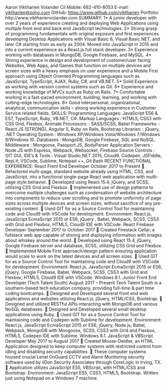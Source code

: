 Aaron Viktharien Volander Cil
Mobile: 682-410-8053
E-mail: viktharien@zoho.com
GitHub: https://www.github.com/viktharien
Portfolio: http://www,viktharienvolander.com
SUMMARY:
1* A junior developer with over 2 years of experience creating and deploying Web Applications using multiple front end and
back end JavaScript technologies.
2* Strong grasp of programming fundamentals with original exposure and first experiences developing Desktop Applications
with Visual Basic 6, Visual Basic.NET, and later C# starting from as early as 2004. Moved into JavaScript in 2015 and into a
current experience as a React.js full stack developer.
3* Experience working with databases in MongoDB, Google Firebase, and MySQL.
4* Strong experience in design and development of customer/user facing Websites, Web Apps, and Games that function on
multiple devices and screen sizes with a heavy emphasis on user experience and a Mobile First approach using Object Oriented
Programming languages such as JavaScript, TypeScript, AJAX, Ruby, C#, and VB.NET.
5* Solid Experience as working with version control systems such as Git.
6* Experience and working knowledge of MVCs such as Ruby on Rails.
7* Comfortable working in a fast-paced environment, building, learning, and working with cutting-edge technologies.
8* Good interpersonal, organizational, analytical, communication skills – strong working experience in Customer Service
related fields.
SKILLS:
Programming Languages: JavaScript ES6 & ES7, TypeScript, Ruby, VB.NET, C#.
Markup Languages : HTML5, CSS3 with CSS Grid, Flexbox, Animate
Processors: : SASS/SCSS, Babel
Frameworks: : React.JS (STRONG), Angular 5, Ruby on Rails, Bootstrap
Libraries: : jQuery, .NET
Operating System : Windows XP/Windows Vista/Windows 7/Windows 8/Windows 10.
Databases : MongoDB, Google Firebase, SQL and NoSQL.
Middleware : Mongoose, Passport.JS, BodyParser
Application Servers : Node.JS with Express, Webpack, Websocket, Firebase
Source Controls : GIT
GUI, IDE’s & Tools : Visual Studio.NET 2015, Cloud9, Codepen, JSFiddle, Repl.it; VSCode, Sublime, Notepad ++, Git Bash
RECENT FUNCTIONAL EXPERIENCE:
React Front End Developer
October 2017 to Present
 Refactored multi-page, standard website already using HTML, CSS, and JavaScript, into a functional single-page React web
application with multi-page style behavior.
 Developed using React 15.4, jQuery, and SCSS, utilizing CSS Grid and Flexbox.
 Implemented use of design patterns to overcome multiple challenges such as condensation of website architecture into
components to reduce user scrolling and to promote uniformity of page sizes across multiple devices and screen sizes, without
sacrifice of any pre-existing content.
 Used GIT for as a Source Control Tool for maintaining code and Cloud9 with VSCode for development.
Environment: React.js, JavaScript EcmaScript 2015 or ES6, jQuery , Babel, Webpack, SCSS, CSS3 with Grid and Flexbox,
HTML5, Cloud9 IDE with VSCode.
React Firebase Developer
September 2017 to October 2017
 Created Firestack Cellar, a fullstack web app capable of storing and displaying information with images about whiskey around
the world.
 Developed using React 15.4, jQuery, Google Firebase server and database, SCSS, utilizing CSS Grid and Flexbox.
 Implemented Mobile First approach/design pattern ensuring application would scale to work on the latest devices and all
screen sizes.
 Used GIT for as a Source Control Tool for maintaining code and Cloud9 with VSCode for development.
Environment: React.js, JavaScript EcmaScript 2015 or ES6, jQuery, Google Firebase, Babel, Webpack, SCSS, CSS3 with Grid and
Flexbox, HTML5, Cloud9 IDE with VSCode. Windows 8.1.
Junior Front End Developer (Tech Talent South)
August 2017 – Present
Tech Talent South is a southern-based tech education company, providing full-time & part time coding bootcamps.
 Designed and Developed several front end web applications and websites utilizing React.js, jQuery, HTML/CSS, Bootstrap.
 Designed and utilized RESTful APIs interacting with MongoDB and various NoSQL databases.
 Designed and Developed several small desktop applications using Ruby.
 Used GIT for as a Source Control Tool for maintaining code and Codepen with Sublime for development.
Environment: React.js, JavaScript EcmaScript 2015 or ES6, jQuery, Node.js, Babel, Webpack, MongoDB with Mongoose, SCSS,
CSS3 with Grid and Flexbox, HTML5, Codepen IDE with Sublime. Windows 8.1.
JavaScript & VBScript Developer
May 2017 to August 2017
 Created Mouse-Deidler, an HTML Application designed to keep computer systems with restricted control from idling and
disabling security capabilities.
 These computer systems housed crucial Lenel OnGuard CCTV and Alarm Monitoring security software used by iiDon
Security Associates through CoreLogic in Irving, TX.
 Application utilizes JavaScript ES5, VBScript, with HTML/CSS and Bootstrap.
Environment: JavaScript ES5, CSS3, HTML5, Bootstrap. Written just using Notepad on a Windows 7 machine.